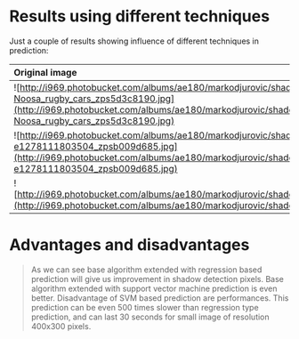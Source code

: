 # Results using different techniques #

Just a couple of results showing influence of different techniques in prediction:

|Original image|My implementation of Tsai's idea|Regression based prediction|SVM based prediction|
|:-------------|:-------------------------------|:--------------------------|:-------------------|
|![http://i969.photobucket.com/albums/ae180/markodjurovic/shadowdetection/488px-Noosa_rugby_cars_zps5d3c8190.jpg](http://i969.photobucket.com/albums/ae180/markodjurovic/shadowdetection/488px-Noosa_rugby_cars_zps5d3c8190.jpg)|![http://i969.photobucket.com/albums/ae180/markodjurovic/shadowdetection/488px-Noosa_rugby_carsShadow_NoPred_zps2e8436a1.jpg](http://i969.photobucket.com/albums/ae180/markodjurovic/shadowdetection/488px-Noosa_rugby_carsShadow_NoPred_zps2e8436a1.jpg)|![http://i969.photobucket.com/albums/ae180/markodjurovic/shadowdetection/488px-Noosa_rugby_carsShadow_REG_zpsd1f6010b.jpg](http://i969.photobucket.com/albums/ae180/markodjurovic/shadowdetection/488px-Noosa_rugby_carsShadow_REG_zpsd1f6010b.jpg)|![http://i969.photobucket.com/albums/ae180/markodjurovic/shadowdetection/488px-Noosa_rugby_carsShadow_SVM_zps797b8a58.jpg](http://i969.photobucket.com/albums/ae180/markodjurovic/shadowdetection/488px-Noosa_rugby_carsShadow_SVM_zps797b8a58.jpg)|
|![http://i969.photobucket.com/albums/ae180/markodjurovic/shadowdetection/36-Trees-e1278111803504_zpsb009d685.jpg](http://i969.photobucket.com/albums/ae180/markodjurovic/shadowdetection/36-Trees-e1278111803504_zpsb009d685.jpg)|![http://i969.photobucket.com/albums/ae180/markodjurovic/shadowdetection/36-Trees-e1278111803504Shadow_NoPred_zps51e95f40.jpg](http://i969.photobucket.com/albums/ae180/markodjurovic/shadowdetection/36-Trees-e1278111803504Shadow_NoPred_zps51e95f40.jpg)|![http://i969.photobucket.com/albums/ae180/markodjurovic/shadowdetection/36-Trees-e1278111803504Shadow_REG_zps313a1250.jpg](http://i969.photobucket.com/albums/ae180/markodjurovic/shadowdetection/36-Trees-e1278111803504Shadow_REG_zps313a1250.jpg)|![http://i969.photobucket.com/albums/ae180/markodjurovic/shadowdetection/36-Trees-e1278111803504Shadow_SVM_zps1ce1f06a.jpg](http://i969.photobucket.com/albums/ae180/markodjurovic/shadowdetection/36-Trees-e1278111803504Shadow_SVM_zps1ce1f06a.jpg)|
|![http://i969.photobucket.com/albums/ae180/markodjurovic/shadowdetection/camel_zps55f6bcba.jpg](http://i969.photobucket.com/albums/ae180/markodjurovic/shadowdetection/camel_zps55f6bcba.jpg)|![http://i969.photobucket.com/albums/ae180/markodjurovic/shadowdetection/camelShadow_NoPredict_zps7945f0be.jpg](http://i969.photobucket.com/albums/ae180/markodjurovic/shadowdetection/camelShadow_NoPredict_zps7945f0be.jpg)|![http://i969.photobucket.com/albums/ae180/markodjurovic/shadowdetection/camelShadow_REG_zps7ca6c982.jpg](http://i969.photobucket.com/albums/ae180/markodjurovic/shadowdetection/camelShadow_REG_zps7ca6c982.jpg)|![http://i969.photobucket.com/albums/ae180/markodjurovic/shadowdetection/camelShadow_SVM_zpsc6e32273.jpg](http://i969.photobucket.com/albums/ae180/markodjurovic/shadowdetection/camelShadow_SVM_zpsc6e32273.jpg)|

# Advantages and disadvantages #
> As we can see base algorithm extended with regression based prediction will give us improvement in shadow detection pixels. Base algorithm extended with support vector machine prediction is even better.
> Disadvantage of SVM based prediction are performances. This prediction can be even 500 times slower than regression type prediction, and can last 30 seconds for small image of resolution 400x300 pixels.